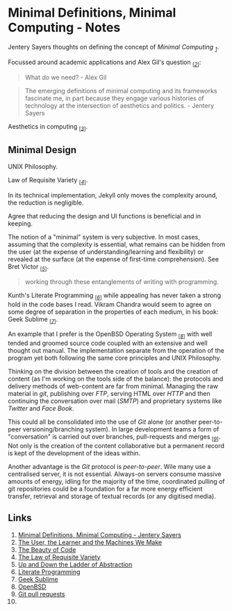 # Minimal Definitions, Minimal Computing - Notes

Jentery Sayers thoughts on defining the concept of _Minimal
Computing_ <sub>_[1](#ref1)_</sub>.

Focussed around academic applications and Alex Gil's
question <sub>[_[2](#ref2)_]</sub>:

> What do we need? - Alex Gil

> The emerging definitions of minimal computing and its frameworks
> fascinate me, in part because they engage various histories of
> technology at the intersection of aesthetics and politics. - Jentery Sayers

Aesthetics in computing <sub>[_[3](#ref3)_]</sub>.

## Minimal Design

UNIX Philosophy.

Law of Requisite Variety <sub>[_[4](#ref4)_]</sub>.

In its technical implementation, Jekyll only moves the complexity
around, the reduction is negligible.

Agree that reducing the design and UI functions is beneficial and in
keeping.

The notion of a "minimal" system is very subjective. In most cases,
assuming that the complexity is essential, what remains can be hidden
from the user (at the expense of understanding/learning and
flexibility) or revealed at the surface (at the expense of first-time
comprehension). See Bret Victor <sub>[_[5](#ref5)_]</sub>.

> working through these entanglements of writing with programming.

Kunth's Literate Programming <sub>[_[6](#ref6)_]</sub> while
appealing has never taken a strong hold in the code bases I read.
Vikram Chandra would seem to agree on some degree of separation in
the properties of each medium, in his book: Geek Sublime
<sub>[_[7](#ref7)_]</sub>.

An example that I prefer is the OpenBSD Operating System
<sub>[_[8](#ref8)_]</sub> with well tended and groomed source code
coupled with an extensive and well thought out manual. The
implementation separate from the operation of the program yet both
following the same core principles and UNIX Philosophy.

Thinking on the division between the creation of tools and the
creation of content (as I'm working on the tools side of the
balance): the protocols and delivery methods of web-content are far
from minimal. Managing the raw material in _git_, publishing over
_FTP_, serving HTML over _HTTP_ and then continuing the conversation
over mail (_SMTP_) and proprietary systems like _Twitter_ and _Face
Book_.

This could all be consolidated into the use of _Git_ alone (or
another peer-to-peer versioning/branching system). In large
development teams a form of "conversation" is carried out over
branches, pull-requests and merges <sub>[_[9](#ref9)_]</sub>.
Not only is the creation of the content collaborative but a permanent
record is kept of the development of the ideas within.

Another advantage is the _Git_ protocol is _peer-to-peer_. Wile many
use a centralised server, it is not essential. Always-on servers
consume massive amounts of energy, idling for the majority of the
time, coordinated pulling of git repositories could be a foundation
for a far more energy efficient transfer, retrieval and storage of
textual records (or any digitised media).


## Links

1. <a id="ref1"></a> [Minimal Definitions, Minimal Computing - Jentery Sayers](http://go-dh.github.io/mincomp/thoughts/2016/10/02/minimal-definitions/)
2. <a id="ref2"></a> [The User, the Learner and the Machines We Make](http://go-dh.github.io/mincomp/thoughts/2015/05/21/user-vs-learner/)
3. <a id="ref3"></a> [The Beauty of Code](http://www.theparisreview.org/blog/2014/09/05/the-beauty-of-code/)
4. <a id="ref4"></a> [The Law of Requisite Variety](https://en.wikipedia.org/wiki/Variety_(cybernetics)#The_Law_of_Requisite_Variety)
5. <a id="ref5"></a> [Up and Down the Ladder of Abstraction](http://worrydream.com/LadderOfAbstraction/)
6. <a id="ref6"></a> [Literate Programming](https://en.wikipedia.org/wiki/Literate_programming)
7. <a id="ref7"></a> [Geek Sublime](https://www.graywolfpress.org/books/geek-sublime)
8. <a id="ref8"></a> [OpenBSD](https://www.openbsd.org/)
9. <a id="ref9"></a> [Git pull requests](https://help.github.com/articles/about-pull-requests/)
10. <a id="ref10"></a> []()
